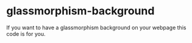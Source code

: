 # glassmorphism-background
If you want to have a glassmorphism background on your webpage this code is for you.

